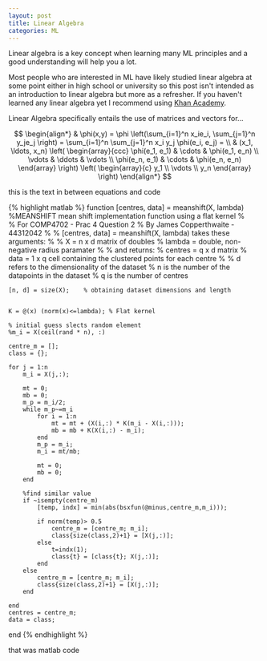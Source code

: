 ```yaml
---
layout: post
title: Linear Algebra
categories: ML
---
```


<script src="https://cdnjs.cloudflare.com/ajax/libs/mathjax/2.7.0/MathJax.js?config=TeX-AMS-MML_HTMLorMML" type="text/javascript"></script>
Linear algebra is a key concept when learning many ML principles and a good understanding will help you a lot.

Most people who are interested in ML have likely studied linear algebra at some point either in high school or university so this post isn't intended as an introduction to linear algebra but more as a refresher. If you haven't learned any linear algebra yet I recommend using [Khan Academy](https://www.khanacademy.org/math/linear-algebra).

Linear Algebra specifically entails the use of matrices and vectors for...

$$
\begin{align*}
  & \phi(x,y) = \phi \left(\sum_{i=1}^n x_ie_i, \sum_{j=1}^n y_je_j \right)
  = \sum_{i=1}^n \sum_{j=1}^n x_i y_j \phi(e_i, e_j) = \\
  & (x_1, \ldots, x_n) \left( \begin{array}{ccc}
      \phi(e_1, e_1) & \cdots & \phi(e_1, e_n) \\
      \vdots & \ddots & \vdots \\
      \phi(e_n, e_1) & \cdots & \phi(e_n, e_n)
    \end{array} \right)
  \left( \begin{array}{c}
      y_1 \\
      \vdots \\
      y_n
    \end{array} \right)
\end{align*}
$$

this is the text in between equations and code

{% highlight matlab %}
function [centres, data] = meanshift(X, lambda)
%MEANSHIFT mean shift implementation function using a flat kernel
%   
%   For COMP4702 - Prac 4 Question 2
%   By James Copperthwaite - 44312042
%
% [centres, data] = meanshift(X, lambda) takes these arguments:
%
%   X = n x d matrix of doubles
%   lambda = double, non-negative radius paramater
%
% and returns:
%   centres = q x d matrix
%   data = 1 x q cell containing the clustered points for each centre
%
% d refers to the dimensionality of the dataset
% n is the number of the datapoints in the dataset
% q is the number of centres

    [n, d] = size(X);    % obtaining dataset dimensions and length


    K = @(x) (norm(x)<=lambda); % Flat kernel

    % initial guess slects random element
    %m_i = X(ceil(rand * n), :)

    centre_m = [];
    class = {};

    for j = 1:n
        m_i = X(j,:);

        mt = 0;
        mb = 0;
        m_p = m_i/2;
        while m_p~=m_i
            for i = 1:n
                mt = mt + (X(i,:) * K(m_i - X(i,:)));
                mb = mb + K(X(i,:) - m_i);
            end
            m_p = m_i;
            m_i = mt/mb;

            mt = 0;
            mb = 0;
        end

        %find similar value
        if ~isempty(centre_m)
            [temp, indx] = min(abs(bsxfun(@minus,centre_m,m_i)));

            if norm(temp)> 0.5
                centre_m = [centre_m; m_i];
                class{size(class,2)+1} = [X(j,:)];
            else
                t=indx(1);
                class{t} = [class{t}; X(j,:)];
            end
        else
            centre_m = [centre_m; m_i];
            class{size(class,2)+1} = [X(j,:)];
        end

    end
    centres = centre_m;
    data = class;
end
{% endhighlight %}

that was matlab code

